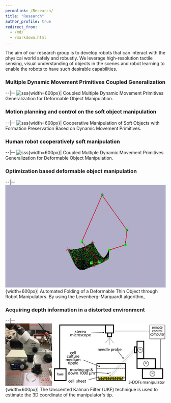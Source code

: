 ```yaml
---
permalink: /Research/
title: "Research"
author_profile: true
redirect_from: 
  - /md/
  - /markdown.html
---
```


<style>
table {
    border-collapse: collapse;
}
table, th, td {
   border: 0px solid black;
}
blockquote {
    border-left: solid blue;
    padding-left: 10px;
}
</style>

<!-- <style>
table th:first-of-type {
    width: 60%;
}
table th:nth-of-type(2) {
    width: 40%;
}
</style> -->


The aim of our research group is to develop robots that can interact with the physical world safely and robustly. We leverage high-resolution tactile sensing, visual understanding of objects in the scenes and robot learning to enable the robots to have such desirable capabilities.


### **Multiple Dynamic Movement Primitives Coupled Generalization**

--|--
![sss](/images/UR5.gif){width=600px}| Coupled Multiple Dynamic Movement Primitives Generalization for Deformable Object Manipulation.


### **Motion planning and control on the soft object manipulation**

--|--
![sss](/images/ur3.gif){width=600px}| Cooperative Manipulation of Soft Objects with Formation Preservation Based on Dynamic Movement Primitives.


### **Human robot cooperatively soft manipulation** 

--|--
![sss](/images/ezgif.com-gif-maker.gif){width=600px}| Coupled Multiple Dynamic Movement Primitives Generalization for Deformable Object Manipulation.


### **Optimization based deformable object manipulation** 

--|--
![sss](/images/IROS2.gif){width=600px}| Automated Folding of a Deformable Thin Object through Robot Manipulators. By using the Levenberg–Marquardt algorithm, 


<!-- the task of folding a deformable thin object can be reformulated as a convex optimization problem. -->


### **Acquiring depth information in a distorted environment** 

--|--
![sss](/images/aim2.png){width=600px}| The Unscented Kalman Filter (UKF) technique is used to estimate the 3D coordinate of the manipulator's tip.


